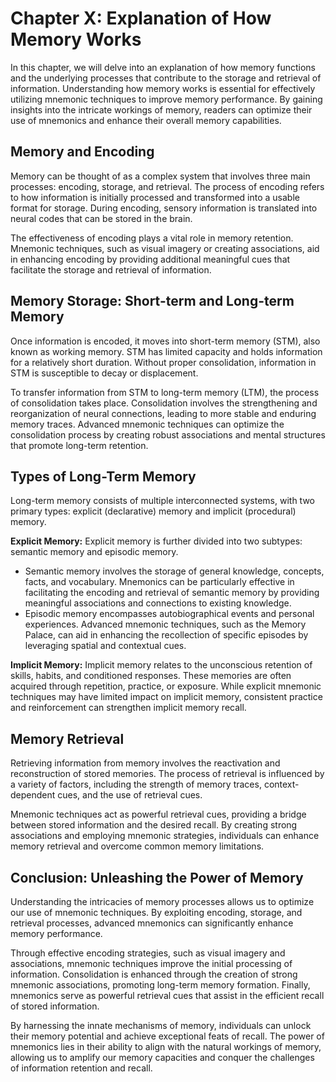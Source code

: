 Chapter X: Explanation of How Memory Works
==========================================

In this chapter, we will delve into an explanation of how memory functions and the underlying processes that contribute to the storage and retrieval of information. Understanding how memory works is essential for effectively utilizing mnemonic techniques to improve memory performance. By gaining insights into the intricate workings of memory, readers can optimize their use of mnemonics and enhance their overall memory capabilities.

**Memory and Encoding**
-----------------------

Memory can be thought of as a complex system that involves three main processes: encoding, storage, and retrieval. The process of encoding refers to how information is initially processed and transformed into a usable format for storage. During encoding, sensory information is translated into neural codes that can be stored in the brain.

The effectiveness of encoding plays a vital role in memory retention. Mnemonic techniques, such as visual imagery or creating associations, aid in enhancing encoding by providing additional meaningful cues that facilitate the storage and retrieval of information.

**Memory Storage: Short-term and Long-term Memory**
---------------------------------------------------

Once information is encoded, it moves into short-term memory (STM), also known as working memory. STM has limited capacity and holds information for a relatively short duration. Without proper consolidation, information in STM is susceptible to decay or displacement.

To transfer information from STM to long-term memory (LTM), the process of consolidation takes place. Consolidation involves the strengthening and reorganization of neural connections, leading to more stable and enduring memory traces. Advanced mnemonic techniques can optimize the consolidation process by creating robust associations and mental structures that promote long-term retention.

**Types of Long-Term Memory**
-----------------------------

Long-term memory consists of multiple interconnected systems, with two primary types: explicit (declarative) memory and implicit (procedural) memory.

**Explicit Memory:** Explicit memory is further divided into two subtypes: semantic memory and episodic memory.

* Semantic memory involves the storage of general knowledge, concepts, facts, and vocabulary. Mnemonics can be particularly effective in facilitating the encoding and retrieval of semantic memory by providing meaningful associations and connections to existing knowledge.
* Episodic memory encompasses autobiographical events and personal experiences. Advanced mnemonic techniques, such as the Memory Palace, can aid in enhancing the recollection of specific episodes by leveraging spatial and contextual cues.

**Implicit Memory:** Implicit memory relates to the unconscious retention of skills, habits, and conditioned responses. These memories are often acquired through repetition, practice, or exposure. While explicit mnemonic techniques may have limited impact on implicit memory, consistent practice and reinforcement can strengthen implicit memory recall.

**Memory Retrieval**
--------------------

Retrieving information from memory involves the reactivation and reconstruction of stored memories. The process of retrieval is influenced by a variety of factors, including the strength of memory traces, context-dependent cues, and the use of retrieval cues.

Mnemonic techniques act as powerful retrieval cues, providing a bridge between stored information and the desired recall. By creating strong associations and employing mnemonic strategies, individuals can enhance memory retrieval and overcome common memory limitations.

**Conclusion: Unleashing the Power of Memory**
----------------------------------------------

Understanding the intricacies of memory processes allows us to optimize our use of mnemonic techniques. By exploiting encoding, storage, and retrieval processes, advanced mnemonics can significantly enhance memory performance.

Through effective encoding strategies, such as visual imagery and associations, mnemonic techniques improve the initial processing of information. Consolidation is enhanced through the creation of strong mnemonic associations, promoting long-term memory formation. Finally, mnemonics serve as powerful retrieval cues that assist in the efficient recall of stored information.

By harnessing the innate mechanisms of memory, individuals can unlock their memory potential and achieve exceptional feats of recall. The power of mnemonics lies in their ability to align with the natural workings of memory, allowing us to amplify our memory capacities and conquer the challenges of information retention and recall.
